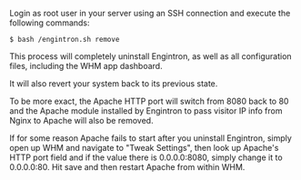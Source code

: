 Login as root user in your server using an SSH connection and execute the following commands:

`$ bash /engintron.sh remove`

This process will completely uninstall Engintron, as well as all configuration files, including the WHM app dashboard.

It will also revert your system back to its previous state.

To be more exact, the Apache HTTP port will switch from 8080 back to 80 and the Apache module installed by Engintron to pass visitor IP info from Nginx to Apache will also be removed.

If for some reason Apache fails to start after you uninstall Engintron, simply open up WHM and navigate to "Tweak Settings", then look up Apache's HTTP port field and if the value there is 0.0.0.0:8080, simply change it to 0.0.0.0:80. Hit save and then restart Apache from within WHM.
